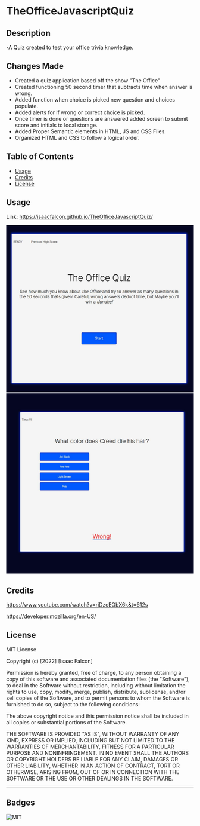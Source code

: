 # TheOfficeJavascriptQuiz

## Description

-A Quiz created to test your office trivia knowledge.

## Changes Made
- Created a quiz application based off the show "The Office"
- Created functioning 50 second timer that subtracts time when answer is wrong.
- Added function when choice is picked new question and choices populate.
- Added alerts for if wrong or correct choice is picked.
- Once timer is done or questions are answered added screen to submit score and initials to local storage.
- Added Proper Semantic elements in HTML, JS and CSS Files.
- Organized HTML and CSS to follow a logical order.


## Table of Contents

- [Usage](#usage)
- [Credits](#credits)
- [License](#license)

## Usage

Link: https://isaacfalcon.github.io/TheOfficeJavascriptQuiz/

![alt Website Screenshot](assets/images/websitepreview.JPG)
![alt Website Screenshot](assets/images/websitepreview2.JPG)

## Credits

https://www.youtube.com/watch?v=riDzcEQbX6k&t=612s

https://developer.mozilla.org/en-US/


## License

MIT License

Copyright (c) [2022] [Isaac Falcon]

Permission is hereby granted, free of charge, to any person obtaining a copy
of this software and associated documentation files (the "Software"), to deal
in the Software without restriction, including without limitation the rights
to use, copy, modify, merge, publish, distribute, sublicense, and/or sell
copies of the Software, and to permit persons to whom the Software is
furnished to do so, subject to the following conditions:

The above copyright notice and this permission notice shall be included in all
copies or substantial portions of the Software.

THE SOFTWARE IS PROVIDED "AS IS", WITHOUT WARRANTY OF ANY KIND, EXPRESS OR
IMPLIED, INCLUDING BUT NOT LIMITED TO THE WARRANTIES OF MERCHANTABILITY,
FITNESS FOR A PARTICULAR PURPOSE AND NONINFRINGEMENT. IN NO EVENT SHALL THE
AUTHORS OR COPYRIGHT HOLDERS BE LIABLE FOR ANY CLAIM, DAMAGES OR OTHER
LIABILITY, WHETHER IN AN ACTION OF CONTRACT, TORT OR OTHERWISE, ARISING FROM,
OUT OF OR IN CONNECTION WITH THE SOFTWARE OR THE USE OR OTHER DEALINGS IN THE
SOFTWARE.

---

## Badges

![MIT](https://img.shields.io/apm/l/vim-mode)